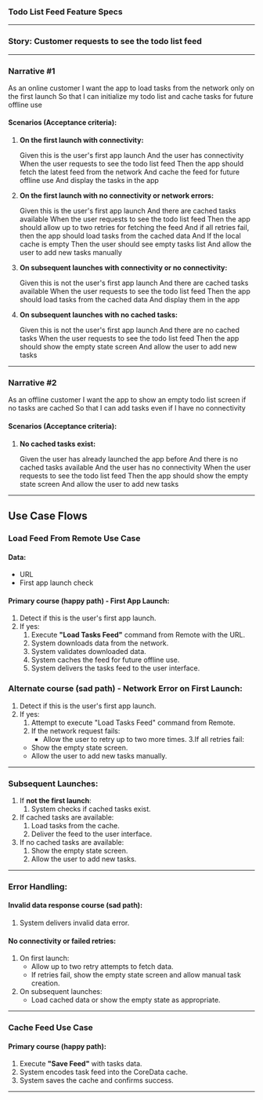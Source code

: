 ### Todo List Feed Feature Specs

---

### Story: Customer requests to see the todo list feed

---

### Narrative #1

As an online customer
I want the app to load tasks from the network only on the first launch
So that I can initialize my todo list and cache tasks for future offline use

#### Scenarios (Acceptance criteria):

1. **On the first launch with connectivity:**

    Given this is the user's first app launch
    And the user has connectivity
    When the user requests to see the todo list feed
    Then the app should fetch the latest feed from the network
    And cache the feed for future offline use
    And display the tasks in the app


2. **On the first launch with no connectivity or network errors:**

    Given this is the user's first app launch
    And there are cached tasks available
    When the user requests to see the todo list feed
    Then the app should allow up to two retries for fetching the feed
    And if all retries fail, then the app should load tasks from the cached data
    And If the local cache is empty
    Then the user should see empty tasks list
    And allow the user to add new tasks manually


3. **On subsequent launches with connectivity or no connectivity:**

    Given this is not the user's first app launch
    And there are cached tasks available
    When the user requests to see the todo list feed
    Then the app should load tasks from the cached data
    And display them in the app


4. **On subsequent launches with no cached tasks:**

    Given this is not the user's first app launch
    And there are no cached tasks
    When the user requests to see the todo list feed
    Then the app should show the empty state screen
    And allow the user to add new tasks


---

### Narrative #2

As an offline customer
I want the app to show an empty todo list screen if no tasks are cached
So that I can add tasks even if I have no connectivity


#### Scenarios (Acceptance criteria):

1. **No cached tasks exist:**

    Given the user has already launched the app before
    And there is no cached tasks available
    And the user has no connectivity
    When the user requests to see the todo list feed
    Then the app should show the empty state screen
    And allow the user to add new tasks


---

## Use Case Flows

### Load Feed From Remote Use Case

#### Data:
- URL
- First app launch check

#### Primary course (happy path) - First App Launch:

1. Detect if this is the user's first app launch.
2. If yes:
    1. Execute **"Load Tasks Feed"** command from Remote with the URL.
    2. System downloads data from the network.
    3. System validates downloaded data.
    4. System caches the feed for future offline use.
    5. System delivers the tasks feed to the user interface.


### Alternate course (sad path) - Network Error on First Launch:
1. Detect if this is the user's first app launch.
2. If yes:
    1. Attempt to execute "Load Tasks Feed" command from Remote.
    2. If the network request fails:
        - Allow the user to retry up to two more times.
    3.If all retries fail:
    - Show the empty state screen.
    - Allow the user to add new tasks manually.
---

### Subsequent Launches:

1. If **not the first launch**:
    1. System checks if cached tasks exist.
2. If cached tasks are available:
    1. Load tasks from the cache.
    2. Deliver the feed to the user interface.
3. If no cached tasks are available:
    1. Show the empty state screen.
    2. Allow the user to add new tasks.

---

### Error Handling:

#### Invalid data response course (sad path):
1. System delivers invalid data error.

#### No connectivity or failed retries:
1. On first launch:
    - Allow up to two retry attempts to fetch data.
    - If retries fail, show the empty state screen and allow manual task creation.
2. On subsequent launches:
    - Load cached data or show the empty state as appropriate.

---

### Cache Feed Use Case

#### Primary course (happy path):
1. Execute **"Save Feed"** with tasks data.
2. System encodes task feed into the CoreData cache.
3. System saves the cache and confirms success.

---
